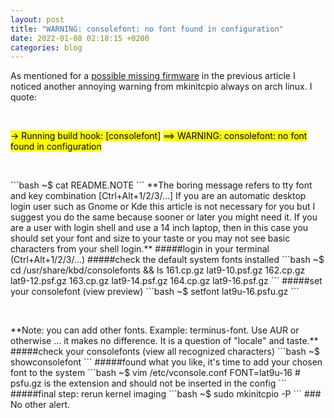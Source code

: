 ```yaml
---
layout: post
title: "WARNING: consolefont: no font found in configuration"
date: 2022-01-08 02:18:15 +0200
categories: blog
---
```

As mentioned for a [possible missing firmware] in the previous article I noticed another annoying warning from mkinitcpio always on arch linux. I quote:
<p>&nbsp;</p>
<mark>-> Running build hook: [consolefont]</mark>
<mark>==> WARNING: consolefont: no font found in configuration</mark>
<p>&nbsp;</p>
```bash
~$ cat README.NOTE
```
**The boring message refers to tty font and key combination [Ctrl+Alt+1/2/3/...] If you are an automatic desktop login user such as Gnome or Kde this article is not necessary for you but I suggest you do the same because sooner or later you might need it. If you are a user with login shell and use a 14 inch laptop, then in this case you should set your font and size to your taste or you may not see basic characters from your shell login.**
#####login in your terminal (Ctrl+Alt+1/2/3/...)
#####check the default system fonts installed
```bash
~$ cd /usr/share/kbd/consolefonts && ls
161.cp.gz                     lat9-10.psf.gz
162.cp.gz                     lat9-12.psf.gz
163.cp.gz                     lat9-14.psf.gz
164.cp.gz                     lat9-16.psf.gz
```
#####set your consolefont (view preview) 
```bash
~$ setfont lat9u-16.psfu.gz  
```
<p>&nbsp;</p>
**Note: you can add other fonts. Example: terminus-font. Use AUR or otherwise ... it makes no difference. It is a question of "locale" and taste.**
#####check your consolefonts (view all recognized characters)
```bash
~$ showconsolefont 
```
#####found what you like, it's time to add your chosen font to the system
```bash
~$ vim /etc/vconsole.conf
FONT=lat9u-16 # psfu.gz is the extension and should not be inserted in the config
```
#####final step: rerun kernel imaging
```bash
~$ sudo mkinitcpio -P
```
### No other alert. 

[possible missing firmware]: https://aicsx.github.io/ax/blog/2022/01/07/Possibly-missing-firmware-for-module.html
